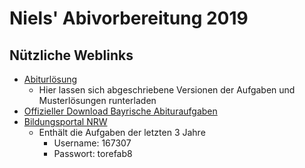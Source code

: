 # Niels' Abivorbereitung 2019

## Nützliche Weblinks

- [Abiturlösung](https://www.abiturloesung.de/)
  - Hier lassen sich abgeschriebene Versionen der Aufgaben und Musterlösungen runterladen
- [Offizieller Download Bayrische Abituraufgaben](https://www.isb.bayern.de/schulartspezifisches/leistungserhebungen/abiturpruefung-gymnasium/mathematik)
- [Bildungsportal NRW](https://www.standardsicherung.schulministerium.nrw.de) 
  - Enthält die Aufgaben der letzten 3 Jahre
    - Username: 167307 
    - Passwort: torefab8
